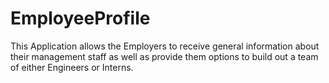 # EmployeeProfile
This Application allows the Employers to receive general information about their management staff as well as provide them options to build out a team of either Engineers or Interns.  
